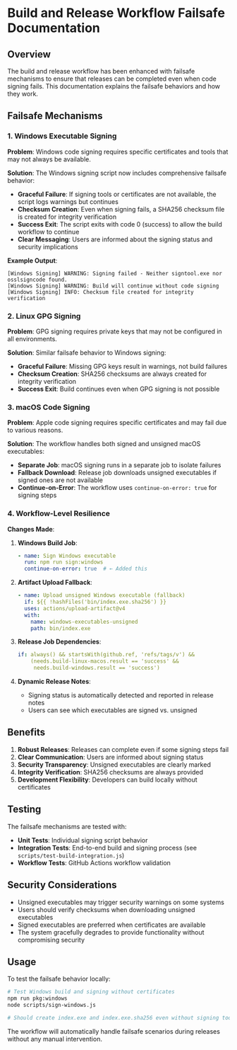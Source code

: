 # Build and Release Workflow Failsafe Documentation

## Overview

The build and release workflow has been enhanced with failsafe mechanisms to ensure that releases can be completed even when code signing fails. This documentation explains the failsafe behaviors and how they work.

## Failsafe Mechanisms

### 1. Windows Executable Signing

**Problem**: Windows code signing requires specific certificates and tools that may not always be available.

**Solution**: The Windows signing script now includes comprehensive failsafe behavior:

- **Graceful Failure**: If signing tools or certificates are not available, the script logs warnings but continues
- **Checksum Creation**: Even when signing fails, a SHA256 checksum file is created for integrity verification
- **Success Exit**: The script exits with code 0 (success) to allow the build workflow to continue
- **Clear Messaging**: Users are informed about the signing status and security implications

**Example Output**:
```
[Windows Signing] WARNING: Signing failed - Neither signtool.exe nor osslsigncode found.
[Windows Signing] WARNING: Build will continue without code signing
[Windows Signing] INFO: Checksum file created for integrity verification
```

### 2. Linux GPG Signing

**Problem**: GPG signing requires private keys that may not be configured in all environments.

**Solution**: Similar failsafe behavior to Windows signing:

- **Graceful Failure**: Missing GPG keys result in warnings, not build failures
- **Checksum Creation**: SHA256 checksums are always created for integrity verification
- **Success Exit**: Build continues even when GPG signing is not possible

### 3. macOS Code Signing

**Problem**: Apple code signing requires specific certificates and may fail due to various reasons.

**Solution**: The workflow handles both signed and unsigned macOS executables:

- **Separate Job**: macOS signing runs in a separate job to isolate failures
- **Fallback Download**: Release job downloads unsigned executables if signed ones are not available
- **Continue-on-Error**: The workflow uses `continue-on-error: true` for signing steps

### 4. Workflow-Level Resilience

**Changes Made**:

1. **Windows Build Job**:
   ```yaml
   - name: Sign Windows executable
     run: npm run sign:windows
     continue-on-error: true  # ← Added this
   ```

2. **Artifact Upload Fallback**:
   ```yaml
   - name: Upload unsigned Windows executable (fallback)
     if: ${{ !hashFiles('bin/index.exe.sha256') }}
     uses: actions/upload-artifact@v4
     with:
       name: windows-executables-unsigned
       path: bin/index.exe
   ```

3. **Release Job Dependencies**:
   ```yaml
   if: always() && startsWith(github.ref, 'refs/tags/v') && 
       (needs.build-linux-macos.result == 'success' && 
        needs.build-windows.result == 'success')
   ```

4. **Dynamic Release Notes**:
   - Signing status is automatically detected and reported in release notes
   - Users can see which executables are signed vs. unsigned

## Benefits

1. **Robust Releases**: Releases can complete even if some signing steps fail
2. **Clear Communication**: Users are informed about signing status
3. **Security Transparency**: Unsigned executables are clearly marked
4. **Integrity Verification**: SHA256 checksums are always provided
5. **Development Flexibility**: Developers can build locally without certificates

## Testing

The failsafe mechanisms are tested with:

- **Unit Tests**: Individual signing script behavior
- **Integration Tests**: End-to-end build and signing process (see `scripts/test-build-integration.js`)
- **Workflow Tests**: GitHub Actions workflow validation

## Security Considerations

- Unsigned executables may trigger security warnings on some systems
- Users should verify checksums when downloading unsigned executables
- Signed executables are preferred when certificates are available
- The system gracefully degrades to provide functionality without compromising security

## Usage

To test the failsafe behavior locally:

```bash
# Test Windows build and signing without certificates
npm run pkg:windows
node scripts/sign-windows.js

# Should create index.exe and index.exe.sha256 even without signing tools
```

The workflow will automatically handle failsafe scenarios during releases without any manual intervention.